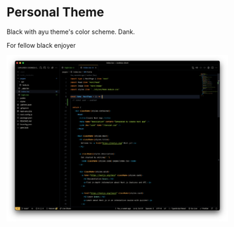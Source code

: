 # Personal Theme

Black with ayu theme's color scheme. Dank.

For fellow black enjoyer

![Sample](https://github.com/ldriko/aldrico-s/blob/main/images/sample.png?raw=true)
